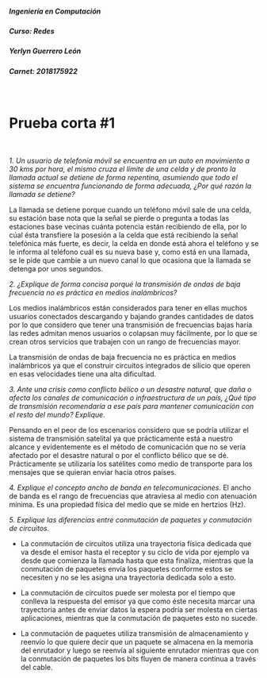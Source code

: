 ##### Ingeniería en Computación
##### Curso: Redes
##### Yerlyn Guerrero León
##### Carnet: 2018175922  

&nbsp;  

# **Prueba corta #1**

&nbsp;

*1. Un usuario de telefonía móvil se encuentra en un auto en movimiento a 30 kms por hora, el mismo cruza el límite de una celda y de pronto la llamada actual se detiene de forma repentina, asumiendo que todo el sistema se encuentra funcionando de forma adecuada, ¿Por qué razón la llamada se detiene?*

La llamada se detiene porque cuando un teléfono móvil sale de una celda, su estación base nota que la señal se pierde o pregunta a todas las estaciones base vecinas cuánta potencia están recibiendo de ella, por lo cúal ésta transfiere la posesión a la celda que está recibiendo la señal telefónica más fuerte, es decir, la celda en donde está ahora el teléfono y se le informa al teléfono cuál es su nueva base y, como está en una llamada, se le pide que cambie a un nuevo canal lo que ocasiona que la llamada se detenga por unos segundos.

*2. ¿Explique de forma concisa porqué la transmisión de ondas de baja frecuencia no es práctica en medios inalámbricos?*

Los medios inalámbricos están considerados para tener en ellas muchos usuarios conectados descargando y bajando grandes cantidades de datos por lo que considero que tener una transmisión de frecuencias bajas haría las redes admitan menos usuarios o colapsan muy fácilmente, por lo que se crean otros servicios que trabajen con un rango de frecuencias mayor.

La transmisión de ondas de baja frecuencia no es práctica en medios inalámbricos ya que el construir circuitos integrados de silicio que operen en esas velocidades tiene una alta dificultad.

*3. Ante una crisis como conflicto bélico o un desastre natural, que daña o afecta los canales de comunicación o infraestructura de un país, ¿Qué tipo de transmisión recomendaría a ese país para mantener comunicación con el resto del mundo? Explique.*

Pensando en el peor de los escenarios considero que se podría utilizar el sistema de transmisión satelital ya que prácticamente está a nuestro alcance y evidentemente es el método de comunicación que no se vería afectado por el desastre natural o por el conflicto bélico que se dé. Prácticamente se utilizaría los satélites como medio de transporte para los mensajes que se quieran enviar hacia otros países.

*4. Explique el concepto ancho de banda en telecomunicaciones.*
El ancho de banda es el rango de frecuencias que atraviesa al medio con atenuación mínima. Es una propiedad física del medio que se mide en hertzios (Hz).

*5. Explique las diferencias entre conmutación de paquetes y conmutación de circuitos.*

* La conmutación de circuitos utiliza una trayectoria física dedicada que va desde el emisor hasta el receptor y su ciclo de vida por ejemplo va desde que comienza la llamada hasta que esta finaliza, mientras que la conmutación de paquetes envía los paquetes conforme estos se necesiten y no se les asigna una trayectoria dedicada solo a esto.

* La conmutación de circuitos puede ser molesta por el tiempo que conlleva la respuesta del emisor ya que como éste necesita marcar una trayectoria antes de enviar datos la espera podría ser molesta en ciertas aplicaciones, mientras que la conmutación de paquetes esto no sucede.

* La conmutación de paquetes utiliza transmisión de almacenamiento y reenvío lo que quiere decir que un paquete se almacena en la memoria del enrutador y luego se reenvía al siguiente enrutador mientras que con la conmutación de paquetes los bits fluyen de manera continua a través del cable.
